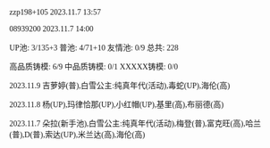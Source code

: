 <font face="Fira Code">

zzp198+105 2023.11.7 13:57

08939200 2023.11.7 14:00

UP池: 3/135+3  普池: 4/71+10  友情池: 0/9  总共: 228

高品质铸模: 6/9  中品质铸模: 0/1  XXXXX铸模: 0/0

2023.11.9 吉萝婷(普),白雪公主:纯真年代(活动),毒蛇(UP),海伦(高)

2023.11.8 杨(UP),玛律恰那(UP),小红帽(UP),基里(高),布丽德(高)

2023.11.7 朵拉(新手池),白雪公主:纯真年代(活动),梅登(普),富克旺(高),哈兰(普),D(普),索达(UP),米兰达(高),海伦(高)

</font>
